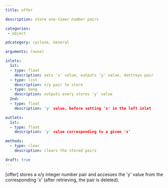 ```yaml
---
title: offer

description: store one-timer number pairs

categories:
 - object

pdcategory: cyclone, General

arguments: (none)

inlets:
  1st:
  - type: float
    description: sets 'x' value, outputs 'y' value, destroys pair
  - type: list
    description: x/y pair to store
  - type: bang
    description: outputs every stores 'y' value
  2nd:
  - type: float
    description: 'y' value, before setting 'x' in the left inlet

outlets:
  1st:
  - type: float
    description: 'y' value corresponding to a given 'x'

methods: 
  - type: clear
    description: clears the stored pairs

draft: true
---
```


[offer] stores a x/y integer number pair and accesses the 'y' value from the corresponding 'x' (after retrieving, the pair is deleted).
